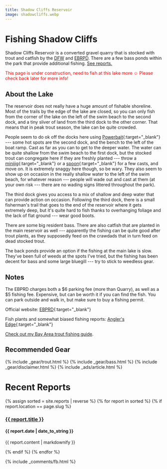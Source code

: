 ```yaml
---
title: Shadow Cliffs Reservoir
image: shadowcliffs.webp
---
```


# Fishing Shadow Cliffs

Shadow Cliffs Reservoir is a converted gravel quarry that is stocked with trout and catfish by the [DFW](https://nrm.dfg.ca.gov/fishplants/publicplantsearch?Params.StockingWaterID=27417&RegionCountyMappings=&submit=Search) and [EBRPD](https://www.ebparks.org/recreation/fishing/anglers-edge-online). There are a few bass ponds within the park that provide additional fishing. <a href="#reports">See reports.</a>

<span style="color:red">This page is under construction, need to fish at this lake more ☺️ Please check back later for more info!</span>


## About the Lake

The reservoir does not really have a huge amount of fishable shoreline. Most of the trails by the edge of the lake are closed, so you can only fish from the corner of the lake on the left of the swim beach to the second dock, and a tiny sliver of land from the third dock to the other corner. That means that in peak trout season, the lake can be quite crowded. 

People seem to do ok off the docks here using [Powerbait](https://amzn.to/3thy8dM){:target="_blank"} --- some hot spots are the second dock, and the bench to the left of the boat ramp. Cast as far as you can to get to the deeper water. The water can be quite shallow from the swim beach to the first dock, but the stocked trout can congregate here if they are freshly planted --- throw a [minijig](https://amzn.to/3pqIyHL){:target="_blank"} or a [spoon](https://amzn.to/3agKmui){:target="_blank"} for a few casts, and move on. It is extremely snaggy here though, so be wary. They also seem to show up on occasion in the really shallow water to the left of the swim beach, for whatever reason --- people will wade out and cast at them (at your own risk --- there are no wading signs littered throughout the park). 

The third dock gives you access to a mix of shallow and deep water that can provide action on occasion. Following the third dock, there is a small fisherman's trail that goes to the end of the reservoir where it gets extremely deep, but it's quite hard to fish thanks to overhanging foliage and the lack of flat ground --- wear good boots.

There are some big resident bass. There are also catfish that are planted in the main reservoir as well --- apparently the fishing can be quite good after trout plants, as they supposedly feed on the crawdads that in turn feed on dead stocked trout. 

The back ponds provide an option if the fishing at the main lake is slow. They've been full of weeds at the spots I've tried, but the fishing has been decent for bass and some large bluegill --- try to stick to weedless gear.

## Notes

The EBPRD charges both a $6 parking fee (more than Quarry), as well as a $5 fishing fee. Expensive, but can be worth it if you can find the fish. You can park outside and walk in, but make sure to buy a fishing permit.

Official website: [EBPRD](https://www.ebparks.org/parks/shadow-cliffs){:target="_blank"}

Fish plants and somewhat biased fishing reports: [Angler's Edge](https://www.ebparks.org/recreation/fishing/anglers-edge-online){:target="_blank"}

[Check out my Bay Area trout fishing guide](/trout).

## Recommended Gear

{% include _gear/trout.html %}
{% include _gear/bass.html %}
{% include _gear/disclaimer.html %}
{% include _ads/article.html %}

<div id="reports"></div>

# Recent Reports 
{% assign sorted = site.reports | reverse %}
{% for report in sorted %}
{% if report.location == page.slug %}
<h3><a href="{{ report.url }}">{{ report.title }}</a></h3>
<h4>{{ report.date | date_to_string }}</h4>
<p>{{ report.content | markdownify }}</p>
{% endif %}
{% endfor %}


{% include _comments/fb.html %}